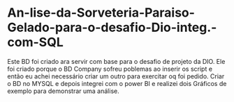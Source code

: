 # An-lise-da-Sorveteria-Paraiso-Gelado-para-o-desafio-Dio-integ.-com-SQL
Este BD foi criado ara servir com base para o desafio de projeto da DIO. Ele foi criado porque o BD Company sofreu poblemas ao inserir os script e então eu achei necessário criar um outro para exercitar oq foi pedido. Criar o BD no MYSQL e depois integrei com o power BI e realizei dois Gráficos de exemplo para demonstrar uma análise. 
